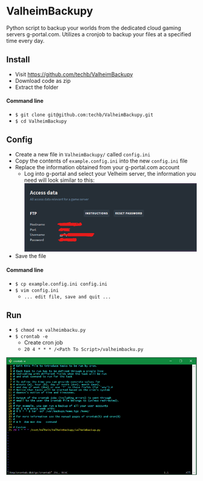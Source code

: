 # ValheimBackupy
Python script to backup your worlds from the dedicated cloud gaming servers g-portal.com. Utilizes a cronjob to backup your files at a specified time every day.

## Install
- Visit https://github.com/techb/ValheimBackupy
- Download code as zip
- Extract the folder

#### Command line
- `$ git clone git@github.com:techb/ValheimBackupy.git`
- `$ cd ValheimBackupy`

## Config
- Create a new file in `ValheimBackupy/` called `config.ini`
- Copy the contents of `example.config.ini` into the new `config.ini` file
- Replace the information obtained from your g-portal.com account
  - Log into g-portal and select your Velheim server, the information you need will look similar to this:
  ![g-portal](/img/g-portal.png)
- Save the file
#### Command line
- `$ cp example.config.ini config.ini`
- `$ vim config.ini`
    - `... edit file, save and quit ...`


## Run
- `$ chmod +x valheimbacku.py`
- `$ crontab -e`
  - Create cron job
  - `20 4 * * * /<Path To Script>/valheimbacku.py`

![crontab](/img/crontab.png#1)